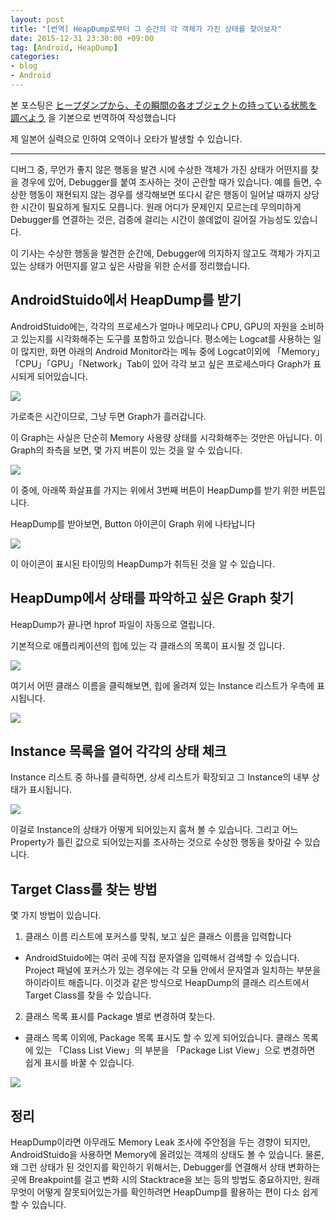 ```yaml
---
layout: post
title: "[번역] HeapDump로부터 그 순간의 각 객체가 가진 상태를 찾아보자"
date: 2015-12-31 23:30:00 +09:00
tag: [Android, HeapDump]
categories:
- blog
- Android
---
```


본 포스팅은 [ヒープダンプから、その瞬間の各オブジェクトの持っている状態を調べよう](http://qiita.com/KeithYokoma/items/7b3a45819b9fbb1f14c7) 을 기본으로 번역하여 작성했습니다

제 일본어 실력으로 인하여 오역이나 오타가 발생할 수 있습니다.

<!--more-->

- - -

디버그 중, 무언가 좋지 않은 행동을 발견 시에 수상한 객체가 가진 상태가 어떤지를 찾을 경우에 있어, Debugger를 붙여 조사하는 것이 곤란할 때가 있습니다. 예를 들면, 수상한 행동이 재현되지 않는 경우를 생각해보면 또다시 같은 행동이 일어날 때까지 상당한 시간이 필요하게 될지도 모릅니다. 원래 어디가 문제인지 모르는데 무의미하게 Debugger를 연결하는 것은, 검증에 걸리는 시간이 쓸데없이 길어질 가능성도 있습니다.

이 기사는 수상한 행동을 발견한 순간에, Debugger에 의지하지 않고도 객체가 가지고 있는 상태가 어떤지를 알고 싶은 사람을 위한 순서를 정리했습니다.

## AndroidStuido에서 HeapDump를 받기

AndroidStuido에는, 각각의 프로세스가 얼마나 메모리나 CPU, GPU의 자원을 소비하고 있는지를 시각화해주는 도구를 포함하고 있습니다. 평소에는 Logcat를 사용하는 일이 많지만, 화면 아래의 Android Monitor라는 메뉴 중에 Logcat이외에 「Memory」「CPU」「GPU」「Network」Tab이 있어 각각 보고 싶은 프로세스마다 Graph가 표시되게 되어있습니다.

<img src="https://qiita-image-store.s3.amazonaws.com/0/31829/f85f4b20-595f-f998-741d-ca587ed1c403.png" />

가로축은 시간이므로, 그냥 두면 Graph가 흘러갑니다.

이 Graph는 사실은 단순히 Memory 사용량 상태를 시각화해주는 것만은 아닙니다. 이 Graph의 좌측을 보면, 몇 가지 버튼이 있는 것을 알 수 있습니다.

<img src="https://qiita-image-store.s3.amazonaws.com/0/31829/eca73b18-e214-efdc-34a0-1893c4acb73e.png" />

이 중에, 아래쪽 화살표를 가지는 위에서 3번째 버튼이 HeapDump를 받기 위한 버튼입니다.

HeapDump를 받아보면, Button 아이콘이 Graph 위에 나타납니다

<img src="https://qiita-image-store.s3.amazonaws.com/0/31829/4dd8e2b7-6784-45f9-5be4-6947c7cd2fce.png" />

이 아이콘이 표시된 타이밍의 HeapDump가 취득된 것을 알 수 있습니다.

## HeapDump에서 상태를 파악하고 싶은 Graph 찾기

HeapDump가 끝나면 hprof 파일이 자동으로 열립니다.

기본적으로 애플리케이션의 힙에 있는 각 클래스의 목록이 표시될 것 입니다.

<img src="https://qiita-image-store.s3.amazonaws.com/0/31829/ca6b9398-53e1-d1fc-5219-c52698c7e5d4.png" />

여기서 어떤 클래스 이름을 클릭해보면, 힙에 올려져 있는 Instance 리스트가 우측에 표시됩니다.

<img src="https://qiita-image-store.s3.amazonaws.com/0/31829/fcdcf235-1a61-7165-312f-1bf06dea3408.png" />

## Instance 목록을 열어 각각의 상태 체크

Instance 리스트 중 하나를 클릭하면, 상세 리스트가 확장되고 그 Instance의 내부 상태가 표시됩니다.

<img src="https://qiita-image-store.s3.amazonaws.com/0/31829/e688a2a1-7fe0-26eb-0612-3cef7d3b936c.png" />

이걸로 Instance의 상태가 어떻게 되어있는지 훔쳐 볼 수 있습니다. 그리고 어느 Property가 틀린 값으로 되어있는지를 조사하는 것으로 수상한 행동을 찾아갈 수 있습니다.

## Target Class를 찾는 방법

몇 가지 방법이 있습니다.

1. 클래스 이름 리스트에 포커스를 맞춰, 보고 싶은 클래스 이름을 입력합니다
 - AndroidStuido에는 여러 곳에 직접 문자열을 입력해서 검색할 수 있습니다. Project 패널에 포커스가 있는 경우에는 각 모듈 안에서 문자열과 일치하는 부분을 하이라이트 해줍니다. 이것과 같은 방식으로 HeapDump의 클래스 리스트에서 Target Class를 찾을 수 있습니다.
2. 클래스 목록 표시를 Package 별로 변경하여 찾는다.
 - 클래스 목록 이외에, Package 목록 표시도 할 수 있게 되어있습니다. 클래스 목록에 있는 「Class List View」의 부분을 「Package List View」으로 변경하면 쉽게 표시를 바꿀 수 있습니다.

<img src="https://qiita-image-store.s3.amazonaws.com/0/31829/04e0cce2-4c58-db3c-0279-0713a6ec98dd.png" />

## 정리

HeapDump이라면 아무래도 Memory Leak 조사에 주안점을 두는 경향이 되지만, AndroidStuido을 사용하면 Memory에 올려있는 객체의 상태도 볼 수 있습니다. 물론, 왜 그런 상태가 된 것인지를 확인하기 위해서는, Debugger를 연결해서 상태 변화하는 곳에 Breakpoint를 걸고 변화 시의 Stacktrace을 보는 등의 방법도 중요하지만, 원래 무엇이 어떻게 잘못되어있는가를 확인하려면 HeapDump를 활용하는 편이 다소 쉽게 할 수 있습니다.
